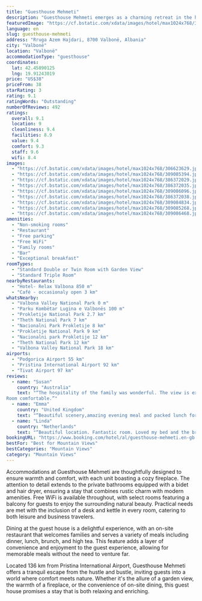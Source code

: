```yaml
---
title: "Guesthouse Mehmeti"
description: "Guesthouse Mehmeti emerges as a charming retreat in the heart of Valbonë, offering a unique blend of comfort and convenience for travelers seeking an authentic experience."
featuredImage: "https://cf.bstatic.com/xdata/images/hotel/max1024x768/306623629.jpg?k=fc143b4894b7451327c87fb03c3d97acd853ba5a7524bddda09780b1add7d35f&o=&hp=1"
language: en
slug: guesthouse-mehmeti
address: "Rruga Azem Hajdari, 8700 Valbonë, Albania"
city: "Valbonë"
location: "Valbonë"
accommodationType: "guesthouse"
coordinates:
  lat: 42.45890125
  lng: 19.91243019
price: "US$38"
priceFrom: 38
starRating: 3
rating: 9.1
ratingWords: "Outstanding"
numberOfReviews: 492
ratings:
  overall: 9.1
  location: 9
  cleanliness: 9.4
  facilities: 8.9
  value: 9.4
  comfort: 9.3
  staff: 9.6
  wifi: 8.4
images:
  - "https://cf.bstatic.com/xdata/images/hotel/max1024x768/306623629.jpg?k=fc143b4894b7451327c87fb03c3d97acd853ba5a7524bddda09780b1add7d35f&o=&hp=1"
  - "https://cf.bstatic.com/xdata/images/hotel/max1024x768/309085394.jpg?k=9a581eea34bbb4477ab170334432c420c5d15dc59efed4a1bf91a2ffb8e7edd1&o=&hp=1"
  - "https://cf.bstatic.com/xdata/images/hotel/max1024x768/386372029.jpg?k=b093fb3fdb847bec569fb55b962a144d9e1c4f89634b991acd9da436ccef05ab&o=&hp=1"
  - "https://cf.bstatic.com/xdata/images/hotel/max1024x768/386372035.jpg?k=7a15d9242cb93afcf5858ec1816f11dcc21c8cae371beb20f756e3e6c9d49da8&o=&hp=1"
  - "https://cf.bstatic.com/xdata/images/hotel/max1024x768/309086096.jpg?k=d8bc7ca9fb956ba68d70828224f8df57277cdf93aaf7fe21fd8ba48b873e0ca4&o=&hp=1"
  - "https://cf.bstatic.com/xdata/images/hotel/max1024x768/386372038.jpg?k=901987dd2093d3e072e9817b691bf58aa1718c0985c7b3c57b3172f87c273926&o=&hp=1"
  - "https://cf.bstatic.com/xdata/images/hotel/max1024x768/309084834.jpg?k=d66f2f4a277c90a4581ba374c88d0c739831398306bda800eedb13c41980266a&o=&hp=1"
  - "https://cf.bstatic.com/xdata/images/hotel/max1024x768/309085268.jpg?k=ed0f2366fd12bb12d57419da7be74409896360b13fcb6e61e8c7f973ac18f7d2&o=&hp=1"
  - "https://cf.bstatic.com/xdata/images/hotel/max1024x768/309086468.jpg?k=8f49d0d99bb6a734f45cabff0ffef1d7129c6ebf9883f186d68c3a915ef18ee2&o=&hp=1"
amenities:
  - "Non-smoking rooms"
  - "Restaurant"
  - "Free parking"
  - "Free WiFi"
  - "Family rooms"
  - "Bar"
  - "Exceptional breakfast"
roomTypes:
  - "Standard Double or Twin Room with Garden View"
  - "Standard Triple Room"
nearbyRestaurants:
  - "Hotel- Relax Valbona 850 m"
  - "Café - occasionaly open 3 km"
whatsNearby:
  - "Valbona Valley National Park 0 m"
  - "Parku Kombëtar Lugina e Valbonës 100 m"
  - "Prokletije National Park 2.7 km"
  - "Theth National Park 7 km"
  - "Nacionalni Park Prokletije 8 km"
  - "Prokletije National Park 9 km"
  - "Nacionalni park Prokletije 12 km"
  - "Theth National Park 12 km"
  - "Valbona Valley National Park 18 km"
airports:
  - "Podgorica Airport 55 km"
  - "Pristina International Airport 92 km"
  - "Tivat Airport 97 km"
reviews:
  - name: "Susan"
    country: "Australia"
    text: "“The hospitality of the family was wonderful. The view is extraordinary... the food all home grown and traditional and plenty of it for both breakfast and dinner (additional).
Room comfortable.”"
  - name: "Emma"
    country: "United Kingdom"
    text: "“Beautiful scenery,amazing evening meal and packed lunch for the hike .Had to get a taxi to the start of the hike as it was a bit too far to walk it but easily arranged through the guesthouse . My partner left his headphones in the room and the...”"
  - name: "Linda"
    country: "Netherlands"
    text: "“Beautiful location. Fantastic room. Loved my bed and the breakfast.”"
bookingURL: "https://www.booking.com/hotel/al/guesthouse-mehmeti.en-gb.html?aid=8035640"
bestFor: "Best for Mountain Views"
bestCategories: "Mountain Views"
category: "Mountain Views"
---
```


Accommodations at Guesthouse Mehmeti are thoughtfully designed to ensure warmth and comfort, with each unit boasting a cozy fireplace. The attention to detail extends to the private bathrooms equipped with a bidet and hair dryer, ensuring a stay that combines rustic charm with modern amenities. Free WiFi is available throughout, with select rooms featuring a balcony for guests to enjoy the surrounding natural beauty. Practical needs are met with the inclusion of a desk and kettle in every room, catering to both leisure and business travelers.

Dining at the guest house is a delightful experience, with an on-site restaurant that welcomes families and serves a variety of meals including dinner, lunch, brunch, and high tea. This feature adds a layer of convenience and enjoyment to the guest experience, allowing for memorable meals without the need to venture far.

Located 136 km from Pristina International Airport, Guesthouse Mehmeti offers a tranquil escape from the hustle and bustle, inviting guests into a world where comfort meets nature. Whether it's the allure of a garden view, the warmth of a fireplace, or the convenience of on-site dining, this guest house promises a stay that is both relaxing and enriching.